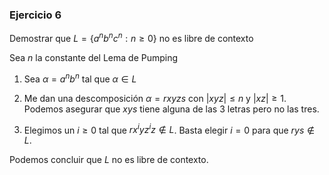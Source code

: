 ### Ejercicio 6

Demostrar que $L = \{a^nb^nc^n: n \geq 0\}$ no es libre de contexto

Sea $n$ la constante del Lema de Pumping

1. Sea $\alpha = a^nb^n$ tal que $\alpha \in L$

2. Me dan una descomposición $\alpha = rxyzs$ con $|xyz| \leq n$ y $|xz| \geq 1$.\
Podemos asegurar que $xys$ tiene alguna de las 3 letras pero no las tres.

3. Elegimos un $i \geq 0$ tal que $rx^iyz^iz \notin L$. Basta elegir $i = 0$ para que $rys \notin L$.

Podemos concluir que $L$ no es libre de contexto.